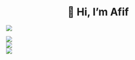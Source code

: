 <h1 align="center">👋 Hi, I’m Afif</h1>

[![](https://visitcount.itsvg.in/api?id=ItzApipAjalah&icon=0&color=0)](https://visitcount.itsvg.in)

![](https://github-readme-stats.vercel.app/api?username=ItzApipAjalah&theme=radical&hide_border=false&include_all_commits=false&count_private=false)<br/>
![](https://github-readme-streak-stats.herokuapp.com/?user=ItzApipAjalah&theme=radical&hide_border=false)<br/>
![](https://github-readme-stats.vercel.app/api/top-langs/?username=ItzApipAjalah&theme=radical&hide_border=false&include_all_commits=false&count_private=false&layout=compact)

